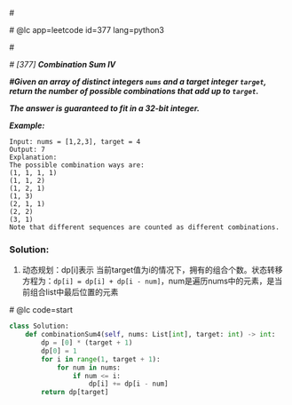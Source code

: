 \#

\# @lc app=leetcode id=377 lang=python3

\#

*\# [377] **Combination Sum IV***

***\#Given an array of distinct integers `nums` and a target integer `target`, return the number of possible combinations that add up to `target`.***

***The answer is guaranteed to fit in a 32-bit integer.***

***Example:***

```
Input: nums = [1,2,3], target = 4
Output: 7
Explanation:
The possible combination ways are:
(1, 1, 1, 1)
(1, 1, 2)
(1, 2, 1)
(1, 3)
(2, 1, 1)
(2, 2)
(3, 1)
Note that different sequences are counted as different combinations.
```

### Solution:

1. 动态规划：dp[i]表示 当前target值为i的情况下，拥有的组合个数。状态转移方程为：`dp[i] = dp[i] + dp[i - num]`，num是遍历nums中的元素，是当前组合list中最后位置的元素

\# @lc code=start

```python
class Solution:
    def combinationSum4(self, nums: List[int], target: int) -> int:
        dp = [0] * (target + 1)
        dp[0] = 1
        for i in range(1, target + 1):
            for num in nums:
                if num <= i:
                    dp[i] += dp[i - num]
        return dp[target]
```

